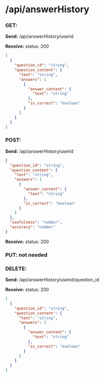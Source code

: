 # **/api/answerHistory**

<!-- ! ADD ROUTE DESCRIPTION HERE -->

### GET:

**Send:**
/api/answerHistory/userid

**Receive:** status: 200

```JSON
[
  {
    "question_id": "string",
    "question_content": {
      "text": "string",
      "answers": [
        {
          "answer_content": {
            "text": "string"
          },
          "is_correct": "boolean"
        }
      ]
    }
  }
]
```

### POST:

**Send:**
/api/answerHistory/userid

```JSON
{
  "question_id": "string",
  "question_content": {
    "text": "string",
    "answers": [
      {
        "answer_content": {
          "text": "string"
        },
        "is_correct": "boolean"
      }
    ]
  },
  "usefulness": "number",
  "accuracy": "number"
}
```

**Receive:** status: 200

### PUT: not needed

### DELETE:

**Send:**
/api/answerHistory/userid/question_id

**Receive:** status: 200

```JSON
[
  {
    "question_id": "string",
    "question_content": {
      "text": "string",
      "answers": [
        {
          "answer_content": {
            "text": "string"
          },
          "is_correct": "boolean"
        }
      ]
    }
  }
]
```
